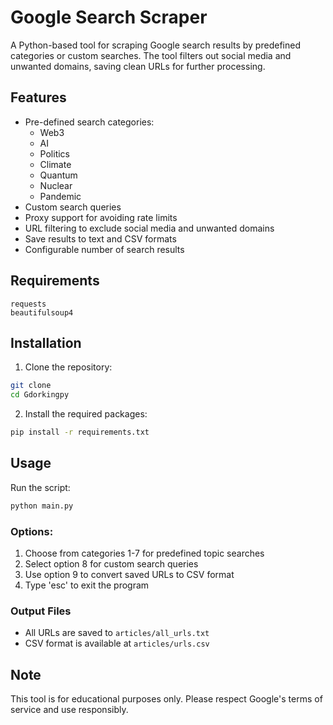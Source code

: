 # Google Search Scraper

A Python-based tool for scraping Google search results by predefined categories or custom searches. The tool filters out social media and unwanted domains, saving clean URLs for further processing.

## Features

- Pre-defined search categories:
  - Web3
  - AI
  - Politics
  - Climate
  - Quantum
  - Nuclear
  - Pandemic
- Custom search queries
- Proxy support for avoiding rate limits
- URL filtering to exclude social media and unwanted domains
- Save results to text and CSV formats
- Configurable number of search results

## Requirements

```
requests
beautifulsoup4
```

## Installation

1. Clone the repository:
```bash
git clone 
cd Gdorkingpy
```

2. Install the required packages:
```bash
pip install -r requirements.txt
```

## Usage

Run the script:
```bash
python main.py
```

### Options:
1. Choose from categories 1-7 for predefined topic searches
2. Select option 8 for custom search queries
3. Use option 9 to convert saved URLs to CSV format
4. Type 'esc' to exit the program

### Output Files
- All URLs are saved to `articles/all_urls.txt`
- CSV format is available at `articles/urls.csv`

## Note
This tool is for educational purposes only. Please respect Google's terms of service and use responsibly. 